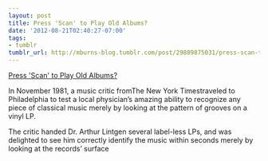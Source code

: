 ```yaml
---
layout: post
title: Press 'Scan' to Play Old Albums?
date: '2012-08-21T02:40:27-07:00'
tags:
- tumblr
tumblr_url: http://mburns-blog.tumblr.com/post/29889875031/press-scan-to-play-old-albums
---
```

<a href="http://www.wired.com/entertainment/music/news/2003/02/57769">Press 'Scan' to Play Old Albums?</a>

<span id="display_date"></span>

<div id="article_text">

In November 1981, a music critic fromThe New York Timestraveled to Philadelphia to test a local physician&rsquo;s amazing ability to recognize any piece of classical music merely by looking at the pattern of grooves on a vinyl LP.

The critic handed Dr. Arthur Lintgen several label-less LPs, and was delighted to see him correctly identify the music within seconds merely by looking at the records&rsquo; surface

</div>
